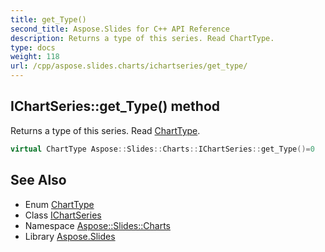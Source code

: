 ```yaml
---
title: get_Type()
second_title: Aspose.Slides for C++ API Reference
description: Returns a type of this series. Read ChartType.
type: docs
weight: 118
url: /cpp/aspose.slides.charts/ichartseries/get_type/
---
```

## IChartSeries::get_Type() method


Returns a type of this series. Read [ChartType](../../charttype/).

```cpp
virtual ChartType Aspose::Slides::Charts::IChartSeries::get_Type()=0
```

## See Also

* Enum [ChartType](../charttype/)
* Class [IChartSeries](./)
* Namespace [Aspose::Slides::Charts](../)
* Library [Aspose.Slides](../../)